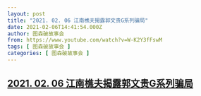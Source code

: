 ```yaml
---
layout: post
title: "2021. 02. 06 江南樵夫揭露郭文贵G系列骗局"
date: 2021-02-06T14:41:54.000Z
author: 图森破故事会
from: https://www.youtube.com/watch?v=W-K2Y3fFswM
tags: [ 图森破故事会 ]
categories: [ 图森破故事会 ]
---
```

<!--1612622514000-->
[2021. 02. 06 江南樵夫揭露郭文贵G系列骗局](https://www.youtube.com/watch?v=W-K2Y3fFswM)
------

<div>

</div>
